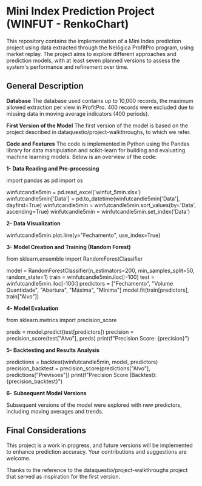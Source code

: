 # Mini Index Prediction Project (WINFUT - RenkoChart)
This repository contains the implementation of a Mini Index prediction project using data extracted through the Nelógica ProfitPro program, using market replay. The project aims to explore different approaches and prediction models, with at least seven planned versions to assess the system's performance and refinement over time.

## General Description
**Database**
The database used contains up to 10,000 records, the maximum allowed extraction per view in ProfitPro. 400 records were excluded due to missing data in moving average indicators (400 periods).

**First Version of the Model**
The first version of the model is based on the project described in dataquestio/project-walkthroughs, to which we refer.

**Code and Features**
The code is implemented in Python using the Pandas library for data manipulation and scikit-learn for building and evaluating machine learning models. Below is an overview of the code:

**1- Data Reading and Pre-processing**

import pandas as pd
import os

winfutcandle5min = pd.read_excel('winfut_5min.xlsx')
winfutcandle5min['Data'] = pd.to_datetime(winfutcandle5min['Data'], dayfirst=True) 
winfutcandle5min = winfutcandle5min.sort_values(by='Data', ascending=True)
winfutcandle5min = winfutcandle5min.set_index('Data')

**2- Data Visualization**

winfutcandle5min.plot.line(y="Fechamento", use_index=True)

**3- Model Creation and Training (Random Forest)**

from sklearn.ensemble import RandomForestClassifier

model = RandomForestClassifier(n_estimators=200, min_samples_split=50, random_state=1)
train = winfutcandle5min.iloc[:-100]
test = winfutcandle5min.iloc[-100:]
predictors = ["Fechamento", "Volume Quantidade", "Abertura", "Máxima", "Mínima"]
model.fit(train[predictors], train["Alvo"])

**4- Model Evaluation**

from sklearn.metrics import precision_score

preds = model.predict(test[predictors])
precision = precision_score(test["Alvo"], preds)
print(f"Precision Score: {precision}")

**5- Backtesting and Results Analysis**

predictions = backtest(winfutcandle5min, model, predictors)
precision_backtest = precision_score(predictions["Alvo"], predictions["Previsoes"])
print(f"Precision Score (Backtest): {precision_backtest}")

**6- Subsequent Model Versions**

Subsequent versions of the model were explored with new predictors, including moving averages and trends.

## Final Considerations
This project is a work in progress, and future versions will be implemented to enhance prediction accuracy. Your contributions and suggestions are welcome.

Thanks to the reference to the dataquestio/project-walkthroughs project that served as inspiration for the first version.
